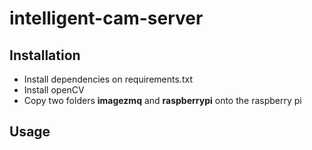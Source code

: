 # intelligent-cam-server

## Installation
- Install dependencies on requirements.txt
- Install openCV
- Copy two folders **imagezmq** and **raspberrypi** onto the raspberry pi
## Usage
